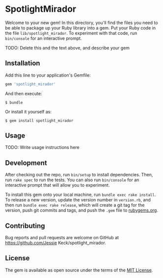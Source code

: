 # SpotlightMirador

Welcome to your new gem! In this directory, you'll find the files you need to be able to package up your Ruby library into a gem. Put your Ruby code in the file `lib/spotlight_mirador`. To experiment with that code, run `bin/console` for an interactive prompt.

TODO: Delete this and the text above, and describe your gem

## Installation

Add this line to your application's Gemfile:

```ruby
gem 'spotlight_mirador'
```

And then execute:

    $ bundle

Or install it yourself as:

    $ gem install spotlight_mirador

## Usage

TODO: Write usage instructions here

## Development

After checking out the repo, run `bin/setup` to install dependencies. Then, run `rake spec` to run the tests. You can also run `bin/console` for an interactive prompt that will allow you to experiment.

To install this gem onto your local machine, run `bundle exec rake install`. To release a new version, update the version number in `version.rb`, and then run `bundle exec rake release`, which will create a git tag for the version, push git commits and tags, and push the `.gem` file to [rubygems.org](https://rubygems.org).

## Contributing

Bug reports and pull requests are welcome on GitHub at https://github.com/Jessie Keck/spotlight_mirador.


## License

The gem is available as open source under the terms of the [MIT License](http://opensource.org/licenses/MIT).

